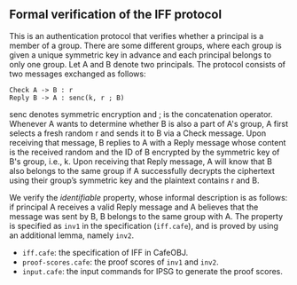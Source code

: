 ## Formal verification of the IFF protocol

This is an authentication protocol that verifies whether a principal is a member of a group. There are some different groups, where each group is given a unique symmetric key in advance and each principal belongs to only one group. Let A and B denote two principals. The protocol consists of two messages exchanged as follows:

    Check A -> B : r
    Reply B -> A : senc(k, r ; B)

senc denotes symmetric encryption and ; is the concatenation operator. Whenever A wants to determine whether B is also a part of A's group, A first selects a fresh random r and sends it to B via a Check message. Upon receiving that message, B replies to A with a Reply message whose content is the received random and the ID of B encrypted by the symmetric key of B's group, i.e., k. Upon receiving that Reply message, A will know that B also belongs to the same group if A successfully decrypts the ciphertext using their group’s symmetric key and the plaintext contains r and B.

We verify the *identifiable* property, whose informal description is as follows: if principal A receives a valid Reply message and A believes that the message was sent by B, B belongs to the same group with A. 
The property is specified as `inv1` in the specification (`iff.cafe`), and is proved by using an additional lemma, namely `inv2`.

- `iff.cafe`: the specification of IFF in CafeOBJ.
- `proof-scores.cafe`: the proof scores of `inv1` and `inv2`.
- `input.cafe`: the input commands for IPSG to generate the proof scores.
